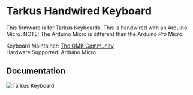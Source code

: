 # Tarkus Handwired Keyboard

This firmware is for Tarkus Keyboards. This is handwired with an Arduino Micro. NOTE: The Arduino Micro is different than the Arduino *Pro* Micro.

Keyboard Maintainer: [The QMK Community](https://github.com/qmk)  
Hardware Supported: Arduino Micro

## Documentation

![Tarkus Keyboard](https://github.com/ericvoid/tarkus-keyboard)
